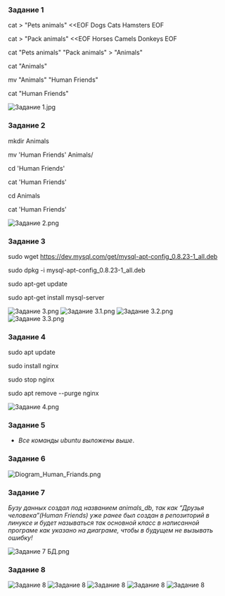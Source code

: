 ### Задание 1

cat > "Pets animals" <<EOF
Dogs
Cats
Hamsters
EOF

cat > "Pack animals" <<EOF
Horses
Camels
Donkeys
EOF

cat "Pets animals" "Pack animals" > "Animals"

cat "Animals"

mv "Animals" "Human Friends"

cat "Human Friends"

![Задание 1.jpg](Imges/Задание%201.png)
### Задание 2

mkdir Animals

mv 'Human Friends' Animals/

cd 'Human Friends'

cat 'Human Friends'

cd Animals

cat 'Human Friends'

![Задание 2.png](Imges/Задание%203.2.png)

### Задание 3

sudo wget https://dev.mysql.com/get/mysql-apt-config_0.8.23-1_all.deb

sudo dpkg -i mysql-apt-config_0.8.23-1_all.deb

sudo apt-get update

sudo apt-get install mysql-server

![Задание 3.png](Imges/Задание%203.png)
![Задание 3.1.png](Imges/Задание%203.1.png)
![Задание 3.2.png](Imges/Задание%203.2.png)
![Задание 3.3.png](Imges/Задание%203.3.png)
### Задание 4

sudo apt update

sudo install nginx

sudo stop nginx

sudo apt remove --purge nginx

![Задание 4.png](Imges/Задание%204.png)

### Задание 5

* *Все команды ubuntu выложены выше*.

### Заданиe 6

![Diogram_Human_Friands.png](Imges%2FDiogram_Human_Friands.png)

### Заданиe 7

*Бузу данных создал под названием animals_db, так как “Друзья человека”(Human Friends) уже ранее был создан в репозиторий в линуксе и будет называться так основной класс в написанной програме как указано на диаграме, чтобы в будущем не вызывать ошибку!*

![Задание 7 БД.png](Imges/Задание%207%20БД.png)

### Заданиe 8

![Задание 8](Imges/Задание%208.1%20бд.png)
![Задание 8](Imges/Задание%208.2%20бд.png)
![Задание 8](Imges/Задание%208.3%20бд.png)
![Задание 8](Imges/Задание%208.4%20бд.png)
![Задание 8](Imges/Задание%208.5%20бд.png)

